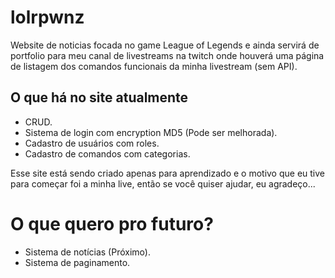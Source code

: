 # lolrpwnz
Website de noticias focada no game League of Legends e ainda servirá de portfolio para meu canal de livestreams na twitch
onde houverá uma página de listagem dos comandos funcionais da minha livestream (sem API).

## O que há no site atualmente
* CRUD.
* Sistema de login com encryption MD5 (Pode ser melhorada).
* Cadastro de usuários com roles.
* Cadastro de comandos com categorias.

Esse site está sendo criado apenas para aprendizado e o motivo que eu tive para começar foi a minha live, então se você quiser
ajudar, eu agradeço...

# O que quero pro futuro?
* Sistema de notícias (Próximo).
* Sistema de paginamento.

